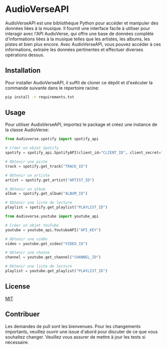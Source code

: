 # AudioVerseAPI
AudioVerseAPI est une bibliothèque Python pour accéder et manipuler des données liées à la musique. Il fournit une interface facile à utiliser pour interagir avec l'API AudioVerse, qui offre une base de données complète d'informations liées à la musique telles que les artistes, les albums, les pistes et bien plus encore. Avec AudioVerseAPI, vous pouvez accéder à ces informations, extraire les données pertinentes et effectuer diverses opérations dessus.


## Installation
Pour installer AudioVerseAPI, il suffit de cloner ce dépôt et d'exécuter la commande suivante dans le répertoire racine:

```bash
pip install -r requirements.txt
```

## Usage
Pour utiliser AudioVerseAPI, importez le package et créez une instance de la classe AudioVerse:

```py
from Audioverse.spotify import spotify_api

# Créer un objet Spotify
spotify = spotify_api.SpotifyAPI(client_id="CLIENT_ID", client_secret="CLIENT_SECRET")

# Obtenir une piste
track = spotify.get_track("TRACK_ID")

# Obtenir un artiste
artist = spotify.get_artist("ARTIST_ID")

# Obtenir un album
album = spotify.get_album("ALBUM_ID")

# Obtenir une liste de lecture
playlist = spotify.get_playlist("PLAYLIST_ID")
```

```py
from Audioverse.youtube import youtube_api

# Créer un objet YouTube
youtube = youtube_api.YoutubeAPI("API_KEY")

# Obtenir une vidéo
video = youtube.get_video("VIDEO_ID")

# Obtenir une chaîne
channel = youtube.get_channel("CHANNEL_ID")

# Obtenir une liste de lecture
playlist = youtube.get_playlist("PLAYLIST_ID")

```

## License
[MIT](https://choosealicense.com/licenses/mit/)

## Contribuer
Les demandes de pull sont les bienvenues. Pour les changements importants, veuillez ouvrir une issue d'abord pour discuter de ce que vous souhaitez changer. Veuillez vous assurer de mettre à jour les tests si nécessaire.